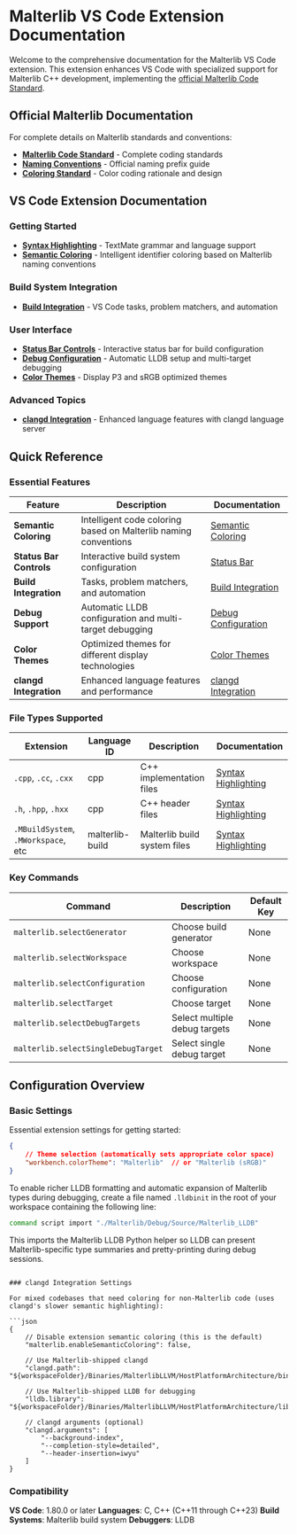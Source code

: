 # Malterlib VS Code Extension Documentation

Welcome to the comprehensive documentation for the Malterlib VS Code extension. This extension enhances VS Code with specialized support for Malterlib C++ development, implementing the [official Malterlib Code Standard](https://docs.malterlib.org/p__malterlib__core__code_standard.html).

## Official Malterlib Documentation
For complete details on Malterlib standards and conventions:
- **[Malterlib Code Standard](https://docs.malterlib.org/p__malterlib__core__code_standard.html)** - Complete coding standards
- **[Naming Conventions](https://docs.malterlib.org/p__malterlib__core__code_standard__naming.html)** - Official naming prefix guide  
- **[Coloring Standard](https://docs.malterlib.org/p__malterlib__core__code_standard__coloring.html)** - Color coding rationale and design

## VS Code Extension Documentation

### Getting Started
- **[Syntax Highlighting](syntax-highlighting.md)** - TextMate grammar and language support
- **[Semantic Coloring](semantic-coloring.md)** - Intelligent identifier coloring based on Malterlib naming conventions

### Build System Integration
- **[Build Integration](build-integration.md)** - VS Code tasks, problem matchers, and automation

### User Interface
- **[Status Bar Controls](status-bar.md)** - Interactive status bar for build configuration
- **[Debug Configuration](debug-configuration.md)** - Automatic LLDB setup and multi-target debugging
- **[Color Themes](color-themes.md)** - Display P3 and sRGB optimized themes

### Advanced Topics
- **[clangd Integration](clangd-integration.md)** - Enhanced language features with clangd language server

## Quick Reference

### Essential Features

| Feature | Description | Documentation |
|---------|-------------|---------------|
| **Semantic Coloring** | Intelligent code coloring based on Malterlib naming conventions | [Semantic Coloring](semantic-coloring.md) |
| **Status Bar Controls** | Interactive build system configuration | [Status Bar](status-bar.md) |
| **Build Integration** | Tasks, problem matchers, and automation | [Build Integration](build-integration.md) |
| **Debug Support** | Automatic LLDB configuration and multi-target debugging | [Debug Configuration](debug-configuration.md) |
| **Color Themes** | Optimized themes for different display technologies | [Color Themes](color-themes.md) |
| **clangd Integration** | Enhanced language features and performance | [clangd Integration](clangd-integration.md) |

### File Types Supported

| Extension | Language ID | Description | Documentation |
|-----------|-------------|-------------|---------------|
| `.cpp`, `.cc`, `.cxx` | cpp | C++ implementation files | [Syntax Highlighting](syntax-highlighting.md) |
| `.h`, `.hpp`, `.hxx` | cpp | C++ header files | [Syntax Highlighting](syntax-highlighting.md) |
| `.MBuildSystem`, `.MWorkspace`, etc | malterlib-build | Malterlib build system files | [Syntax Highlighting](syntax-highlighting.md) |

### Key Commands

| Command | Description | Default Key |
|---------|-------------|-------------|
| `malterlib.selectGenerator` | Choose build generator | None |
| `malterlib.selectWorkspace` | Choose workspace | None |
| `malterlib.selectConfiguration` | Choose configuration | None |
| `malterlib.selectTarget` | Choose target | None |
| `malterlib.selectDebugTargets` | Select multiple debug targets | None |
| `malterlib.selectSingleDebugTarget` | Select single debug target | None |

## Configuration Overview

### Basic Settings

Essential extension settings for getting started:

```json
{
    // Theme selection (automatically sets appropriate color space)
    "workbench.colorTheme": "Malterlib"  // or "Malterlib (sRGB)"
}
```

To enable richer LLDB formatting and automatic expansion of Malterlib types during debugging, create a file named `.lldbinit` in the root of your workspace containing the following line:

```sh
command script import "./Malterlib/Debug/Source/Malterlib_LLDB"
```

This imports the Malterlib LLDB Python helper so LLDB can present Malterlib-specific type summaries and pretty-printing during debug sessions.
```

### clangd Integration Settings

For mixed codebases that need coloring for non-Malterlib code (uses clangd's slower semantic highlighting):

```json
{
    // Disable extension semantic coloring (this is the default)
    "malterlib.enableSemanticColoring": false,
    
    // Use Malterlib-shipped clangd
    "clangd.path": "${workspaceFolder}/Binaries/MalterlibLLVM/HostPlatformArchitecture/bin/clangd",
    
    // Use Malterlib-shipped LLDB for debugging
    "lldb.library": "${workspaceFolder}/Binaries/MalterlibLLVM/HostPlatformArchitecture/lib/liblldb.dylib",
    
    // clangd arguments (optional)
    "clangd.arguments": [
        "--background-index",
        "--completion-style=detailed",
        "--header-insertion=iwyu"
    ]
}
```

### Compatibility

**VS Code**: 1.80.0 or later
**Languages**: C, C++ (C++11 through C++23)
**Build Systems**: Malterlib build system
**Debuggers**: LLDB
